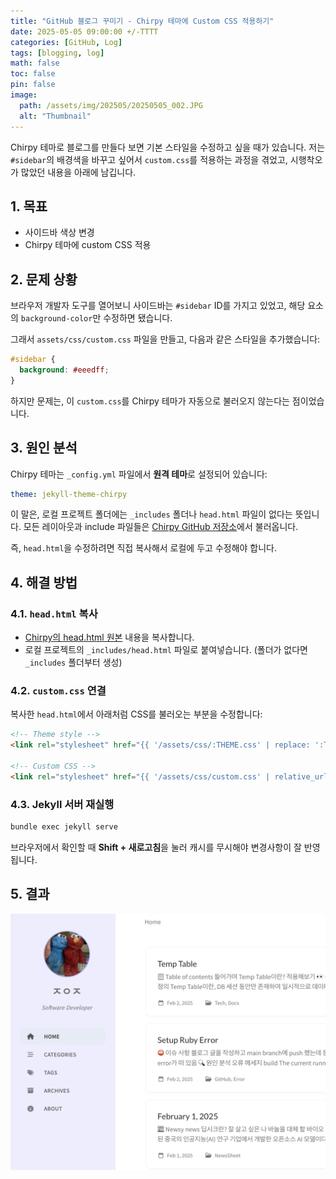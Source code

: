 ```yaml
---
title: "GitHub 블로그 꾸미기 - Chirpy 테마에 Custom CSS 적용하기"
date: 2025-05-05 09:00:00 +/-TTTT
categories: [GitHub, Log]
tags: [blogging, log]
math: false
toc: false
pin: false
image:
  path: /assets/img/202505/20250505_002.JPG
  alt: "Thumbnail"
--- 
```


Chirpy 테마로 블로그를 만들다 보면 기본 스타일을 수정하고 싶을 때가 있습니다.
저는 `#sidebar`의 배경색을 바꾸고 싶어서 `custom.css`를 적용하는 과정을 겪었고, 시행착오가 많았던 내용을 아래에 남깁니다.

## 1. 목표
* 사이드바 색상 변경
* Chirpy 테마에 custom CSS 적용


## 2. 문제 상황
브라우저 개발자 도구를 열어보니 사이드바는 `#sidebar` ID를 가지고 있었고, 해당 요소의 `background-color`만 수정하면 됐습니다.

그래서 `assets/css/custom.css` 파일을 만들고, 다음과 같은 스타일을 추가했습니다:

```css
#sidebar {
  background: #eeedff;
}
```

하지만 문제는, 이 `custom.css`를 Chirpy 테마가 자동으로 불러오지 않는다는 점이었습니다.


## 3. 원인 분석
Chirpy 테마는 `_config.yml` 파일에서 **원격 테마**로 설정되어 있습니다:

```yaml
theme: jekyll-theme-chirpy
```

이 말은, 로컬 프로젝트 폴더에는 `_includes` 폴더나 `head.html` 파일이 없다는 뜻입니다.
모든 레이아웃과 include 파일들은 [Chirpy GitHub 저장소](https://github.com/cotes2020/jekyll-theme-chirpy)에서 불러옵니다.

즉, `head.html`을 수정하려면 직접 복사해서 로컬에 두고 수정해야 합니다.

## 4. 해결 방법
### 4.1. `head.html` 복사
* [Chirpy의 head.html 원본](https://github.com/cotes2020/jekyll-theme-chirpy/blob/master/_includes/head.html) 내용을 복사합니다.
* 로컬 프로젝트의 `_includes/head.html` 파일로 붙여넣습니다. (폴더가 없다면 `_includes` 폴더부터 생성)

### 4.2. `custom.css` 연결
복사한 `head.html`에서 아래처럼 CSS를 불러오는 부분을 수정합니다:

```html
<!-- Theme style -->
<link rel="stylesheet" href="{{ '/assets/css/:THEME.css' | replace: ':THEME', site.theme | relative_url }}">

<!-- Custom CSS -->
<link rel="stylesheet" href="{{ '/assets/css/custom.css' | relative_url }}">
```

### 4.3. Jekyll 서버 재실행
```bash
bundle exec jekyll serve
```

브라우저에서 확인할 때 **Shift + 새로고침**을 눌러 캐시를 무시해야 변경사항이 잘 반영됩니다.

## 5. 결과
![결과이미지](/assets/img/202505/20250505_001.png)